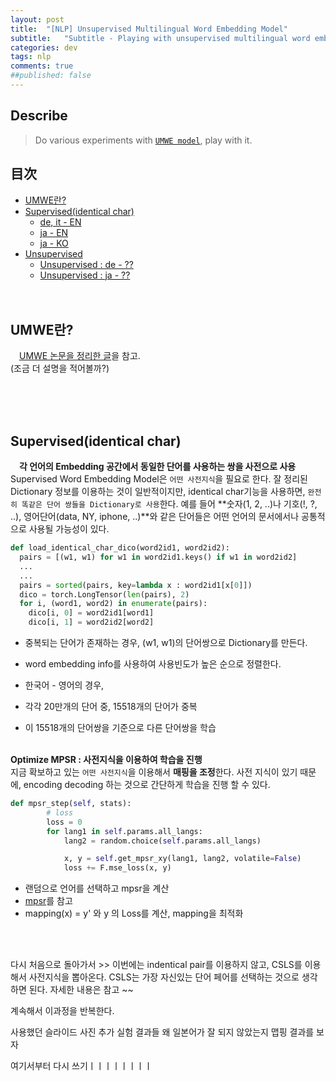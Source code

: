```yaml
---
layout: post
title:  "[NLP] Unsupervised Multilingual Word Embedding Model"
subtitle:   "Subtitle - Playing with unsupervised multilingual word embedding model"
categories: dev
tags: nlp
comments: true
##published: false
---
```

## Describe
> Do various experiments with [`UMWE model`](https://github.com/ccsasuke/umwe), play with it.<br>

## 目次
- [UMWE란?](#jump1)
- [Supervised(identical char)](#jump2)
  - [de, it - EN](#jump3)
  - [ja - EN](#jump4)
  - [ja - KO](#jump5)
- [Unsupervised](#jump6)
  - [Unsupervised : de - ??](#jump7)
  - [Unsupervised : ja - ??](#jump7)
<br><br><br>

## <a name="jump1">UMWE란?</a>
　[UMWE 논문을 정리한 글](https://nhandsome.github.io/dev/2020/10/02/dev-nlp-paper_UMWE/)을 참고.<br>
(조금 더 설명을 적어볼까?)

<br><br><br>


## <a name="jump2">Supervised(identical char)</a>
　**각 언어의 Embedding 공간에서 동일한 단어를 사용하는 쌍을 사전으로 사용**<br>
  Supervised Word Embedding Model은 `어떤 사전지식`을 필요로 한다. 잘 정리된 Dictionary 정보를 이용하는 것이 일반적이지만, identical char기능을 사용하면, `완전히 똑같은 단어 쌍들을 Dictionary로 사용`한다. 예를 들어 **숫자(1, 2, ..)나 기호(!, ?, ..), 영어단어(data, NY, iphone, ..)**와 같은 단어들은 어떤 언어의 문서에서나 공통적으로 사용될 가능성이 있다.

```python
def load_identical_char_dico(word2id1, word2id2):
  pairs = [(w1, w1) for w1 in word2id1.keys() if w1 in word2id2]
  ...
  ...
  pairs = sorted(pairs, key=lambda x : word2id1[x[0]])
  dico = torch.LongTensor(len(pairs), 2)
  for i, (word1, word2) in enumerate(pairs):
    dico[i, 0] = word2id1[word1]
    dico[i, 1] = word2id2[word2]
```

> 
  - 중복되는 단어가 존재하는 경우, (w1, w1)의 단어쌍으로 Dictionary를 만든다.
  - word embedding info를 사용하여 사용빈도가 높은 순으로 정렬한다.

  - 한국어 - 영어의 경우,
  - 각각 20만개의 단어 중, 15518개의 단어가 중복
  - 이 15518개의 단어쌍을 기준으로 다른 단어쌍을 학습
<br><br>


**Optimize MPSR : 사전지식을 이용하여 학습을 진행**<br>
  지금 확보하고 있는 `어떤 사전지식`을 이용해서 **매핑을 조정**한다. 
  사전 지식이 있기 때문에, encoding decoding 하는 것으로 간단하게 학습을 진행 할 수 있다.

```python
def mpsr_step(self, stats):
        # loss
        loss = 0
        for lang1 in self.params.all_langs:
            lang2 = random.choice(self.params.all_langs)

            x, y = self.get_mpsr_xy(lang1, lang2, volatile=False)
            loss += F.mse_loss(x, y)
```
>
  - 랜덤으로 언어를 선택하고 mpsr을 계산
  - [mpsr](https://nhandsome.github.io/dev/2020/10/02/dev-nlp-paper_UMWE/#jump6)를 참고
  - mapping(x) = y' 와 y 의 Loss를 계산, mapping을 최적화


<br><br>


  다시 처음으로 돌아가서 >> 이번에는 indentical pair를 이용하지 않고, CSLS를 이용해서 사전지식을 뽑아온다. 
  CSLS는 가장 자신있는 단어 페어를 선택하는 것으로 생각하면 된다. 자세한 내용은 참고 ~~

  계속해서 이과정을 반복한다. 

  사용했던 슬라이드 사진 추가
  실험 결과들
  왜 일본어가 잘 되지 않았는지
  맵핑 결과를 보자



여기서부터 다시 쓰기ㅣㅣㅣㅣㅣㅣㅣㅣ
